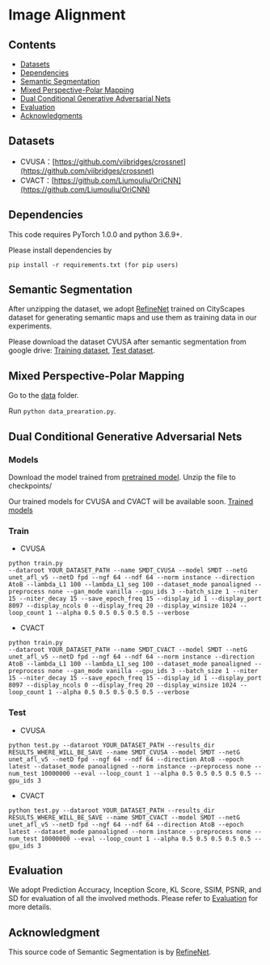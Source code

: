 # Image Alignment

## Contents
  - [Datasets](#Datasets)
  - [Dependencies](#Dependencies)
  - [Semantic Segmentation](#Semantic-Segmentation)
  - [Mixed Perspective-Polar Mapping](#Mixed-Perspective-Polar-Mapping)
  - [Dual Conditional Generative Adversarial Nets](#Dual-Conditional-Generative-Adversarial-Nets)
  - [Evaluation](#Evaluation)
  - [Acknowledgments](#Acknowledgments)

## Datasets

* CVUSA：[https://github.com/viibridges/crossnet](https://github.com/viibridges/crossnet)
* CVACT：[https://github.com/Liumouliu/OriCNN](https://github.com/Liumouliu/OriCNN)

## Dependencies
This code requires PyTorch 1.0.0 and python 3.6.9+. 

Please install dependencies by
```
pip install -r requirements.txt (for pip users)
```

## Semantic Segmentation
After unzipping the dataset, we adopt [RefineNet](https://github.com/guosheng/refinenet) trained on CityScapes dataset for generating semantic maps and use them as training data in our experiments.

Please download the dataset CVUSA after semantic segmentation from google drive: [Training dataset](https://drive.google.com/file/d/1KGAEbWL3q9Fi5axzaf_CROp92KZ_PVjS/view?usp=sharing), [Test dataset](https://drive.google.com/file/d/1_BZ1D5Jw0CFjLlPXRURhRRWJLms_M3Ho/view?usp=sharing).

## Mixed Perspective-Polar Mapping

Go to the [data](https://github.com/TianXiaoYang-UESTC/SMDT-PyTorch/tree/main/Image_Alignment/data) folder.

Run `python data_prearation.py`.

## Dual Conditional Generative Adversarial Nets

### Models

Download the model trained from [pretrained model](https://drive.google.com/file/d/1-ChbRTJ-we8xVkhiPoMza08VZ0Ik0UPm/view?usp=sharing). 
Unzip the file to checkpoints/

Our trained models for CVUSA and CVACT will be available soon. [Trained models]()


### Train
* CVUSA

```
python train.py
--dataroot YOUR_DATASET_PATH --name SMDT_CVUSA --model SMDT --netG unet_afl_v5 --netD fpd --ngf 64 --ndf 64 --norm instance --direction AtoB --lambda_L1 100 --lambda_L1_seg 100 --dataset_mode panoaligned --preprocess none --gan_mode vanilla --gpu_ids 3 --batch_size 1 --niter 15 --niter_decay 15 --save_epoch_freq 15 --display_id 1 --display_port 8097 --display_ncols 0 --display_freq 20 --display_winsize 1024 --loop_count 1 --alpha 0.5 0.5 0.5 0.5 0.5 --verbose
```

* CVACT

```
python train.py
--dataroot YOUR_DATASET_PATH --name SMDT_CVACT --model SMDT --netG unet_afl_v5 --netD fpd --ngf 64 --ndf 64 --norm instance --direction AtoB --lambda_L1 100 --lambda_L1_seg 100 --dataset_mode panoaligned --preprocess none --gan_mode vanilla --gpu_ids 3 --batch_size 1 --niter 15 --niter_decay 15 --save_epoch_freq 15 --display_id 1 --display_port 8097 --display_ncols 0 --display_freq 20 --display_winsize 1024 --loop_count 1 --alpha 0.5 0.5 0.5 0.5 0.5 --verbose
```

### Test
* CVUSA

```
python test.py --dataroot YOUR_DATASET_PATH --results_dir RESULTS_WHERE_WILL_BE_SAVE --name SMDT_CVUSA --model SMDT --netG unet_afl_v5 --netD fpd --ngf 64 --ndf 64 --direction AtoB --epoch latest --dataset_mode panoaligned --norm instance --preprocess none --num_test 10000000 --eval --loop_count 1 --alpha 0.5 0.5 0.5 0.5 0.5 --gpu_ids 3
```

* CVACT

```
python test.py --dataroot YOUR_DATASET_PATH --results_dir RESULTS_WHERE_WILL_BE_SAVE --name SMDT_CVACT --model SMDT --netG unet_afl_v5 --netD fpd --ngf 64 --ndf 64 --direction AtoB --epoch latest --dataset_mode panoaligned --norm instance --preprocess none --num_test 10000000 --eval --loop_count 1 --alpha 0.5 0.5 0.5 0.5 0.5 --gpu_ids 3
```

## Evaluation
We adopt Prediction Accuracy, Inception Score, KL Score, SSIM, PSNR, and SD for evaluation of all the involved methods. Please refer to [Evaluation](https://github.com/TianXiaoYang-UESTC/SMDT-PyTorch/tree/main/Image_Alignment/evaluation) for more details.

## Acknowledgment
This source code of Semantic Segmentation is by [RefineNet](https://github.com/guosheng/refinenet).
